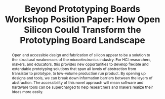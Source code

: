 ---
number: 56
title: "Beyond Prototyping Boards Workshop Position Paper: How Open Silicon Could Transform the Prototyping Board Landscape"

author0_name: Oliver Child
author0_affiliation: University of Bristol


abstract: "Open and accessible design and fabrication of silicon appear to be a solution to the structural weaknesses of the microelectronics industry. For HCI researchers, makers, and educators, this provides new opportunities to develop flexible and extendable prototyping solutions that span all levels of abstraction from transistor to prototype, to low-volume production run product. By opening up designs and tools, we can break down information barriers between the layers of abstraction. The accessibility of this novel approach will mean software and hardware tools can be supercharged to help researchers and makers realize their ideas more easily."

pdf: electrofab23-final56.pdf
---